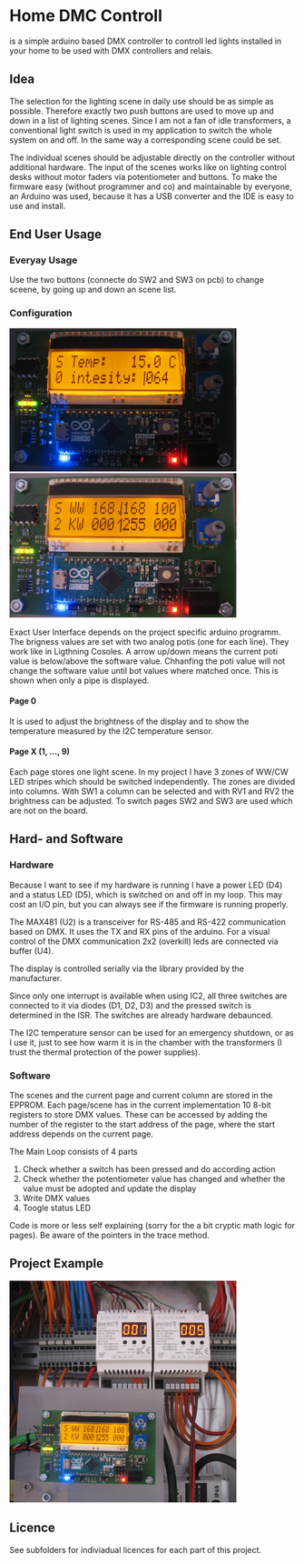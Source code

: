 # Home DMC Controll

is a simple arduino based DMX controller to controll led lights installed in your home to be used with DMX controllers and relais.

## Idea

The selection for the lighting scene in daily use should be as simple as possible. Therefore exactly two push buttons are used to move up and down in a list of lighting scenes. Since I am not a fan of idle transformers, a conventional light switch is used in my application to switch the whole system on and off. In the same way a corresponding scene could be set.

The individual scenes should be adjustable directly on the controller without additional hardware. The input of the scenes works like on lighting control desks without motor faders via potentiometer and buttons. To make the firmware easy (without programmer and co) and maintainable by everyone, an Arduino was used, because it has a USB converter and the IDE is easy to use and install.

## End User Usage

### Everyay Usage

Use the two buttons (connecte do SW2 and SW3 on pcb) to change sceene, by going up and down an scene list.

### Configuration

<img src="./steuerung_page0.JPG" alt="drawing" width="400"/>
<img src="./steuerung_page2.JPG" alt="drawing" width="400"/>

Exact User Interface depends on the project specific arduino programm. The brigness values are set with two analog potis (one for each line). They work like in Ligthning Cosoles. A arrow up/down means the current poti value is below/above the software value. Chhanfing the poti value will not change the software value until bot values where matched once. This is shown when only a pipe is displayed.

#### Page 0

It is used to adjust the brightness of the display and to show the temperature measured by the I2C temperature sensor.

#### Page X (1, ..., 9)

Each page stores one light scene. In my project I have 3 zones of WW/CW LED stripes which should be switched independently. The zones are divided into columns. With SW1 a column can be selected and with RV1 and RV2 the brightness can be adjusted. To switch pages SW2 and SW3 are used which are not on the board. 

## Hard- and Software

### Hardware

Because I want to see if my hardware is running I have a power LED (D4) and a status LED (D5), which is switched on and off in my loop. This may cost an I/O pin, but you can always see if the firmware is running properly.

The MAX481 (U2) is a transceiver for RS-485 and RS-422 communication based on DMX. It uses the TX and RX pins of the arduino. For a visual control of the DMX communication 2x2 (overkill) leds are connected via buffer (U4).

The display is controlled serially via the library provided by the manufacturer.

Since only one interrupt is available when using IC2, all three switches are connected to it via diodes (D1, D2, D3) and the pressed switch is determined in the ISR. The switches are already hardware debaunced.

The I2C temperature sensor can be used for an emergency shutdown, or as I use it, just to see how warm it is in the chamber with the transformers (I trust the thermal protection of the power supplies).

### Software

The scenes and the current page and current column are stored in the EPPROM. Each page/scene has in the current implementation 10 8-bit registers to store DMX values. These can be accessed by adding the number of the register to the start address of the page, where the start address depends on the current page.

The Main Loop consists of 4 parts

1. Check whether a switch has been pressed and do according action
2. Check whether the potentiometer value has changed and whether the value must be adopted and update the display
3. Write DMX values
4. Toogle status LED

Code is more or less self explaining (sorry for the a bit cryptic math logic for pages). Be aware of the pointers in the trace method.


## Project Example

<img src="./steuerung_total.JPG" alt="drawing" width="400"/>

## Licence

See subfolders for indiviadual licences for each part of this project.